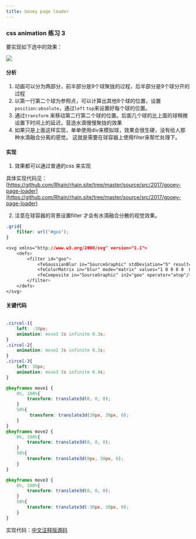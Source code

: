 ```yaml
---
title: Gooey page loader
---
```


### css animation 练习 3

要实现如下选中的效果：

![](/images/2017/gooey-page-loader/gooey.gif)


#### 分析

1. 动画可以分为两部分，前半部分是9个球聚拢的过程，后半部分是9个球分开的过程
2. 以第一行第二个球为参照点，可以计算出其他8个球的位置，设置`position:absolute`，通过`left` `top`来设置好每个球的位置。
3. 通过`transform` 来移动第二行第二个球的位置。后面几个球的比上面的球稍微设置下时间上的延迟，营造水滴慢慢聚拢的效果
4. 如果只是上面这样实现，单单使用div来模拟球，效果会很生硬，没有给人那种水滴融合分离的感觉。 这就是需要在球容器上使用filter来帮忙处理下。

#### 实现

1. 效果都可以通过普通的css 来实现

具体实现代码见：[https://github.com/Rhain/rhain.site/tree/master/source/src/2017/gooey-page-loader](https://github.com/Rhain/rhain.site/tree/master/source/src/2017/gooey-page-loader)

2. 注意在球容器的背景设置filter 才会有水滴融合分散的视觉效果。

```css
.grid{
    filter: url("#goo");
}

<svg xmlns="http://www.w3.org/2000/svg" version="1.1">
    <defs>
        <filter id="goo">
            <feGaussianBlur in="SourceGraphic" stdDeviation="5" result="blur" />
            <feColorMatrix in="blur" mode="matrix" values="1 0 0 0 0  0 1 0 0 0  0 0 1 0 0  0 0 0 19 -9" result="goo" />
            <feComposite in="SourceGraphic" in2="goo" operator="atop"/>
        </filter>
    </defs>
</svg>

```

#### 关键代码

```css

.circel-1{
    left: -30px;
    animation: move1 3s infinite 0.3s;
}
.circel-2{
    animation: move2 3s infinite 0.3s;
}
.circel-3{
    left: 30px;
    animation: move3 3s infinite 0.4s;
}

@keyframes move1 {
    0%, 100%{
        transform: translate3d(0, 0, 0);
    }
    50%{
         transform: translate3d(30px, 30px, 0);
    }
}
@keyframes move2 {
    0%, 100%{
        transform: translate3d(0, 0, 0);
    }
    50%{
        transform: translate3d(0px, 30px, 0);
    }
}

@keyframes move3 {
    0%, 100%{
        transform: translate3d(0, 0, 0);
    }
    50%{
        transform: translate3d(-30px, 30px, 0);
    }
}

```

实现代码：[中文注释版源码](https://github.com/Rhain/rhain.site/tree/master/source/src/2017/raygun)